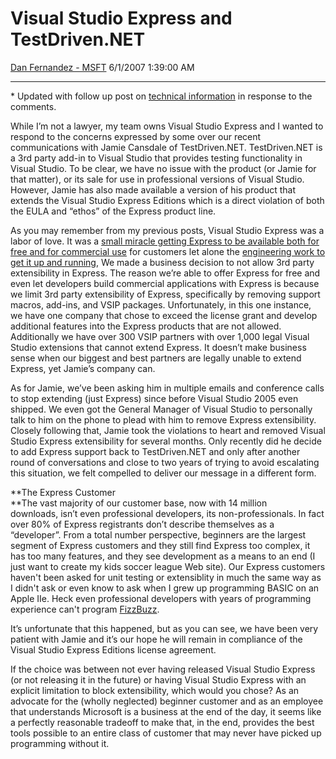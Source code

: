 <div id="page">

# Visual Studio Express and TestDriven.NET

[Dan Fernandez -
MSFT](https://social.msdn.microsoft.com/profile/Dan%20Fernandez%20-%20MSFT)
6/1/2007 1:39:00 AM

-----

<div id="content">

\* Updated with follow up post on [technical
information](http://blogs.msdn.com/danielfe/archive/2007/06/01/testdriven-net-and-express-technical-information.aspx) in
response to the comments.

While I’m not a lawyer, my team owns Visual Studio Express and I wanted
to respond to the concerns expressed by some over our recent
communications with Jamie Cansdale of TestDriven.NET. TestDriven.NET is
a 3rd party add-in to Visual Studio that provides testing functionality
in Visual Studio. To be clear, we have no issue with the product (or
Jamie for that matter), or its sale for use in
<span class="underline">professional</span> versions of Visual Studio.
However, Jamie has also made available a version of his product that
extends the Visual Studio Express Editions which is a direct violation
of both the EULA and “ethos” of the Express product line.

As you may remember from my previous posts, Visual Studio Express was a
labor of love. It was a [small miracle getting Express to be available
both for free and for commercial
use](http://blogs.msdn.com/danielfe/archive/2004/04/14/113582.aspx) for
customers let alone the [engineering work to get it up and
running](http://blogs.msdn.com/danielfe/archive/2006/08/10/the-hobbyist-renaissance-at-microsoft.aspx), We
made a business decision to not allow 3rd party extensibility in
Express. The reason we’re able to offer Express for free and even let
developers build commercial applications with Express is because we
limit 3rd party extensibility of Express, specifically by removing
support macros, add-ins, and VSIP packages. Unfortunately, in this one
instance, we have one company that chose to exceed the license grant and
develop additional features into the Express products that are not
allowed. Additionally we have over 300 VSIP partners with over 1,000
<span class="underline">legal</span> Visual Studio extensions that
cannot extend Express. It doesn’t make business sense when our biggest
and best partners are legally unable to extend Express, yet Jamie’s
company can.

As for Jamie, we’ve been asking him in multiple emails and conference
calls to stop extending (just Express) since before Visual Studio 2005
even shipped. We even got the General Manager of Visual Studio to
personally talk to him on the phone to plead with him to remove Express
extensibility. Closely following that, Jamie took the violations to
heart and removed Visual Studio Express extensibility for several
months. Only recently did he decide to add Express support back to
TestDriven.NET and only after another round of conversations and close
to two years of trying to avoid escalating this situation, we felt
compelled to deliver our message in a different form.

**The Express Customer  
**The vast majority of our customer base, now with 14 million
downloads, isn’t even professional developers, its non-professionals.
In fact over 80% of Express registrants don’t describe themselves as a
“developer”. From a total number perspective, beginners are the
largest segment of Express customers and they still find Express too
complex, it has too many features, and they see development as a means
to an end (I just want to create my kids soccer league Web site). Our
Express customers haven't been asked for unit testing or extensiblity in
much the same way as I didn't ask or even know to ask when I grew up
programming BASIC on an Apple IIe. Heck even professional developers
with years of programming experience can't program
[FizzBuzz](http://www.codinghorror.com/blog/archives/000804.html). 

It’s unfortunate that this happened, but as you can see, we have been
very patient with Jamie and it’s our hope he will remain in compliance
of the Visual Studio Express Editions license agreement.

If the choice was between not ever having released Visual Studio Express
(or not releasing it in the future) or having Visual Studio Express with
an explicit limitation to block extensibility, which would you chose? As
an advocate for the (wholly neglected) beginner customer and as an
employee that understands Microsoft is a business at the end of the day,
it seems like a perfectly reasonable tradeoff to make that, in the end,
provides the best tools possible to an entire class of customer that may
never have picked up programming without it.

</div>

</div>
